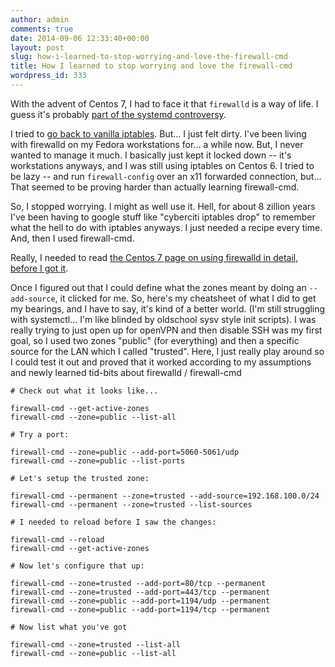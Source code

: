 ```yaml
---
author: admin
comments: true
date: 2014-09-06 12:33:40+00:00
layout: post
slug: how-i-learned-to-stop-worrying-and-love-the-firewall-cmd
title: How I learned to stop worrying and love the firewall-cmd
wordpress_id: 333
---
```


With the advent of Centos 7, I had to face it that `firewalld` is a way of life. I guess it's probably [part of the systemd controversy](http://boycottsystemd.org/). 

I tried to [go back to vanilla iptables](http://stackoverflow.com/questions/24756240/how-can-i-use-iptables-on-centos-7). But... I just felt dirty. I've been living with firewalld on my Fedora workstations for... a while now. But, I never wanted to manage it much. I basically just kept it locked down -- it's workstations anyways, and I was still using iptables on Centos 6. I tried to be lazy -- and run `firewall-config` over an x11 forwarded connection, but... That seemed to be proving harder than actually learning firewall-cmd.

So, I stopped worrying. I might as well use it. Hell, for about 8 zillion years I've been having to google stuff like "cyberciti iptables drop" to remember what the hell to do with iptables anyways. I just needed a recipe every time. And, then I used firewall-cmd.

Really, I needed to read [the Centos 7 page on using firewalld in detail, before I got it](https://access.redhat.com/documentation/en-US/Red_Hat_Enterprise_Linux/7/html/Migration_Planning_Guide/sect-Red_Hat_Enterprise_Linux-Migration_Planning_Guide-Security_and_Access_Control.html). 

Once I figured out that I could define what the zones meant by doing an `--add-source`, it clicked for me. So, here's my cheatsheet of what I did to get my bearings, and I have to say, it's kind of a better world. (I'm still struggling with systemctl... I'm like blinded by oldschool sysv style init scripts). I was really trying to just open up for openVPN and then disable SSH was my first goal, so I used two zones "public" (for everything) and then a specific source for the LAN which I called "trusted". Here, I just really play around so I could test it out and proved that it worked according to my assumptions and newly learned tid-bits about firewalld / firewall-cmd


    
    
    # Check out what it looks like...
    
    firewall-cmd --get-active-zones
    firewall-cmd --zone=public --list-all
    
    # Try a port:
    
    firewall-cmd --zone=public --add-port=5060-5061/udp
    firewall-cmd --zone=public --list-ports
    
    # Let's setup the trusted zone:
    
    firewall-cmd --permanent --zone=trusted --add-source=192.168.100.0/24
    firewall-cmd --permanent --zone=trusted --list-sources
    
    # I needed to reload before I saw the changes:
    
    firewall-cmd --reload
    firewall-cmd --get-active-zones
    
    # Now let's configure that up:
    
    firewall-cmd --zone=trusted --add-port=80/tcp --permanent
    firewall-cmd --zone=trusted --add-port=443/tcp --permanent
    firewall-cmd --zone=public --add-port=1194/udp --permanent
    firewall-cmd --zone=public --add-port=1194/tcp --permanent
    
    # Now list what you've got
    
    firewall-cmd --zone=trusted --list-all
    firewall-cmd --zone=public --list-all
    
    
